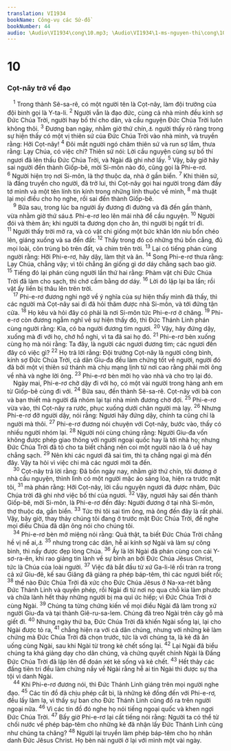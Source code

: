 ```yaml
---
translation: VI1934
bookName: Công-vụ các Sứ-đồ 
bookNumber: 44
audio: \Audio\VI1934\cong\10.mp3; \Audio\VI1934\1-ms-nguyen-thi\cong\10.mp3; \Audio\VI1934\2-ms-david-dong\cong\10.mp3
---
```


<div class="title"><h1>10</h1><h3>Cọt-nây trở về đạo</h3></div>
<span class="verse cong_10_1"> <sup>1</sup> Trong thành Sê-sa-rê, có một người tên là Cọt-nây, làm đội trưởng của đội binh gọi là Y-ta-li. </span>
<span class="verse cong_10_2"><sup>2</sup> Người vẫn là đạo đức, cùng cả nhà mình đều kính sợ Đức Chúa Trời, người hay bố thí cho dân, và cầu nguyện Đức Chúa Trời luôn không thôi. </span>
<span class="verse cong_10_3"><sup>3</sup> Đương ban ngày, nhằm giờ thứ chín,<a data-toggle="tooltip" data-placement="bottom" title="Độ ba giờ chiều">⚓</a> người thấy rõ ràng trong sự hiện thấy có một vị thiên sứ của Đức Chúa Trời vào nhà mình, và truyền rằng: Hỡi Cọt-nây! </span>
<span class="verse cong_10_4"><sup>4</sup> Đôi mắt người ngó chăm thiên sứ và run sợ lắm, thưa rằng: Lạy Chúa, có việc chi? Thiên sứ nói: Lời cầu nguyện cùng sự bố thí ngươi đã lên thấu Đức Chúa Trời, và Ngài đã ghi nhớ lấy. </span>
<span class="verse cong_10_5"><sup>5</sup> Vậy, bây giờ hãy sai người đến thành Giốp-bê, mời Si-môn nào đó, cũng gọi là Phi-e-rơ. </span>
<span class="verse cong_10_6"><sup>6</sup> Người hiện trọ nơi Si-môn, là thợ thuộc da, nhà ở gần biển. </span>
<span class="verse cong_10_7"><sup>7</sup> Khi thiên sứ, là đấng truyền cho người, đã trở lui, thì Cọt-nây gọi hai người trong đám đầy tớ mình và một tên lính tin kính trong những lính thuộc về mình, </span>
<span class="verse cong_10_8"><sup>8</sup> mà thuật lại mọi điều cho họ nghe, rồi sai đến thành Giốp-bê. <br/></span>
<span class="verse cong_10_9"> <sup>9</sup> Bữa sau, trong lúc ba người ấy đương đi đường và đã đến gần thành, vừa nhằm giờ thứ sáu<a data-toggle="tooltip" data-placement="bottom" title="Độ giữa trưa">⚓</a> Phi-e-rơ leo lên mái nhà để cầu nguyện. </span>
<span class="verse cong_10_10"><sup>10</sup> Người đói và thèm ăn; khi người ta đương dọn cho ăn, thì người bị ngất trí đi. </span>
<span class="verse cong_10_11"><sup>11</sup> Người thấy trời mở ra, và có vật chi giống một bức khăn lớn níu bốn chéo lên, giáng xuống và sa đến đất: </span>
<span class="verse cong_10_12"><sup>12</sup> Thấy trong đó có những thú bốn cẳng, đủ mọi loài, côn trùng bò trên đất, và chim trên trời. </span>
<span class="verse cong_10_13"><sup>13</sup> Lại có tiếng phán cùng người rằng: Hỡi Phi-e-rơ, hãy dậy, làm thịt và ăn. </span>
<span class="verse cong_10_14"><sup>14</sup> Song Phi-e-rơ thưa rằng: Lạy Chúa, chẳng vậy; vì tôi chẳng ăn giống gì dơ dáy chẳng sạch bao giờ. </span>
<span class="verse cong_10_15"><sup>15</sup> Tiếng đó lại phán cùng người lần thứ hai rằng: Phàm vật chi Đức Chúa Trời đã làm cho sạch, thì chớ cầm bằng dơ dáy. </span>
<span class="verse cong_10_16"><sup>16</sup> Lời đó lặp lại ba lần; rồi vật ấy liền bị thâu lên trên trời. <br/></span>
<span class="verse cong_10_17"> <sup>17</sup> Phi-e-rơ đương nghi ngờ về ý nghĩa của sự hiện thấy mình đã thấy, thì các người mà Cọt-nây sai đi đã hỏi thăm được nhà Si-môn, và tới đứng tận cửa. </span>
<span class="verse cong_10_18"><sup>18</sup> Họ kêu và hỏi đây có phải là nơi Si-môn tức Phi-e-rơ ở chăng. </span>
<span class="verse cong_10_19"><sup>19</sup> Phi-e-rơ còn đương ngẫm nghĩ về sự hiện thấy đó, thì Đức Thánh Linh phán cùng người rằng: Kìa, có ba người đương tìm ngươi. </span>
<span class="verse cong_10_20"><sup>20</sup> Vậy, hãy đứng dậy, xuống mà đi với họ, chớ hồ nghi, vì ta đã sai họ đó. </span>
<span class="verse cong_10_21"><sup>21</sup> Phi-e-rơ bèn xuống cùng họ mà nói rằng: Ta đây, là người các ngươi đương tìm; các ngươi đến đây có việc gì? </span>
<span class="verse cong_10_22"><sup>22</sup> Họ trả lời rằng: Đội trưởng Cọt-nây là người công bình, kính sợ Đức Chúa Trời, cả dân Giu-đa đều làm chứng tốt về người, người đó đã bởi một vị thiên sứ thánh mà chịu mạng lịnh từ nơi cao rằng phải mời ông về nhà và nghe lời ông. </span>
<span class="verse cong_10_23"><sup>23</sup> Phi-e-rơ bèn mời họ vào nhà và cho trọ lại đó. <br/> Ngày mai, Phi-e-rơ chờ dậy đi với họ, có một vài người trong hàng anh em từ Giốp-bê cùng đi với. </span>
<span class="verse cong_10_24"><sup>24</sup> Bữa sau, đến thành Sê-sa-rê. Cọt-nây với bà con và bạn thiết mà người đã nhóm lại tại nhà mình đương chờ đợi. </span>
<span class="verse cong_10_25"><sup>25</sup> Phi-e-rơ vừa vào, thì Cọt-nây ra rước, phục xuống dưới chân người mà lạy. </span>
<span class="verse cong_10_26"><sup>26</sup> Nhưng Phi-e-rơ đỡ người dậy, nói rằng: Ngươi hãy đứng dậy, chính ta cũng chỉ là người mà thôi. </span>
<span class="verse cong_10_27"><sup>27</sup> Phi-e-rơ đương nói chuyện với Cọt-nây, bước vào, thấy có nhiều người nhóm lại. </span>
<span class="verse cong_10_28"><sup>28</sup> Người nói cùng chúng rằng: Người Giu-đa vốn không được phép giao thông với người ngoại quốc hay là tới nhà họ; nhưng Đức Chúa Trời đã tỏ cho ta biết chẳng nên coi một người nào là ô uế hay chẳng sạch. </span>
<span class="verse cong_10_29"><sup>29</sup> Nên khi các ngươi đã sai tìm, thì ta chẳng ngại gì mà đến đây. Vậy ta hỏi vì việc chi mà các ngươi mời ta đến. <br/></span>
<span class="verse cong_10_30"> <sup>30</sup> Cọt-nây trả lời rằng: Đã bốn ngày nay, nhằm giờ thứ chín, tôi đương ở nhà cầu nguyện, thình lình có một người mặc áo sáng lòa, hiện ra trước mặt tôi, </span>
<span class="verse cong_10_31"><sup>31</sup> mà phán rằng: Hỡi Cọt-nây, lời cầu nguyện ngươi đã được nhậm, Đức Chúa trời đã ghi nhớ việc bố thí của ngươi. </span>
<span class="verse cong_10_32"><sup>32</sup> Vậy, ngươi hãy sai đến thành Giốp-bê, mời Si-môn, là Phi-e-rơ đến đây: Người đương ở tại nhà Si-môn, thợ thuộc da, gần biển. </span>
<span class="verse cong_10_33"><sup>33</sup> Tức thì tôi sai tìm ông, mà ông đến đây là rất phải. Vậy, bây giờ, thay thảy chúng tôi đang ở trước mặt Đức Chúa Trời, để nghe mọi điều Chúa đã dặn ông nói cho chúng tôi. <br/></span>
<span class="verse cong_10_34"> <sup>34</sup> Phi-e-rơ bèn mở miệng nói rằng: Quả thật, ta biết Đức Chúa Trời chẳng hề vị nể ai,<a data-toggle="tooltip" data-placement="bottom" title="Phu 10:17">⚓</a></span>
<span class="verse cong_10_35"><sup>35</sup> nhưng trong các dân, hễ ai kính sợ Ngài và làm sự công bình, thì nấy được đẹp lòng Chúa. </span>
<span class="verse cong_10_36"><sup>36</sup> Ấy là lời Ngài đã phán cùng con cái Y-sơ-ra-ên, khi rao giảng tin lành về sự bình an bởi Đức Chúa Jêsus Christ, tức là Chúa của loài người. </span>
<span class="verse cong_10_37"><sup>37</sup> Việc đã bắt đầu từ xứ Ga-li-lê rồi tràn ra trong cả xứ Giu-đê, kế sau Giăng đã giảng ra phép báp-têm, thì các ngươi biết rồi; </span>
<span class="verse cong_10_38"><sup>38</sup> thể nào Đức Chúa Trời đã xức cho Đức Chúa Jêsus ở Na-xa-rét bằng Đức Thánh Linh và quyền phép, rồi Ngài đi từ nơi nọ qua chỗ kia làm phước và chữa lành hết thảy những người bị ma quỉ ức hiếp; vì Đức Chúa Trời ở cùng Ngài. </span>
<span class="verse cong_10_39"><sup>39</sup> Chúng ta từng chứng kiến về mọi điều Ngài đã làm trong xứ người Giu-đa và tại thành Giê-ru-sa-lem. Chúng đã treo Ngài trên cây gỗ mà giết đi. </span>
<span class="verse cong_10_40"><sup>40</sup> Nhưng ngày thứ ba, Đức Chúa Trời đã khiến Ngài sống lại, lại cho Ngài được tỏ ra, </span>
<span class="verse cong_10_41"><sup>41</sup> chẳng hiện ra với cả dân chúng, nhưng với những kẻ làm chứng mà Đức Chúa Trời đã chọn trước, tức là với chúng ta, là kẻ đã ăn uống cùng Ngài, sau khi Ngài từ trong kẻ chết sống lại. </span>
<span class="verse cong_10_42"><sup>42</sup> Lại Ngài đã biểu chúng ta khá giảng dạy cho dân chúng, và chứng quyết chính Ngài là Đấng Đức Chúa Trời đã lập lên để đoán xét kẻ sống và kẻ chết. </span>
<span class="verse cong_10_43"><sup>43</sup> Hết thảy các đấng tiên tri đều làm chứng nầy về Ngài rằng hễ ai tin Ngài thì được sự tha tội vì danh Ngài. <br/></span>
<span class="verse cong_10_44"> <sup>44</sup> Khi Phi-e-rơ đương nói, thì Đức Thánh Linh giáng trên mọi người nghe đạo. </span>
<span class="verse cong_10_45"><sup>45</sup> Các tín đồ đã chịu phép cắt bì, là những kẻ đồng đến với Phi-e-rơ, đều lấy làm lạ, vì thấy sự ban cho Đức Thánh Linh cũng đổ ra trên người ngoại nữa. </span>
<span class="verse cong_10_46"><sup>46</sup> Vì các tín đồ đó nghe họ nói tiếng ngoại quốc và khen ngợi Đức Chúa Trời. </span>
<span class="verse cong_10_47"><sup>47</sup> Bấy giờ Phi-e-rơ lại cất tiếng nói rằng: Người ta có thể từ chối nước về phép báp-têm cho những kẻ đã nhận lấy Đức Thánh Linh cũng như chúng ta chăng? </span>
<span class="verse cong_10_48"><sup>48</sup> Người lại truyền làm phép báp-têm cho họ nhân danh Đức Jêsus Christ. Họ bèn nài người ở lại với mình một vài ngày. <br/></span>
